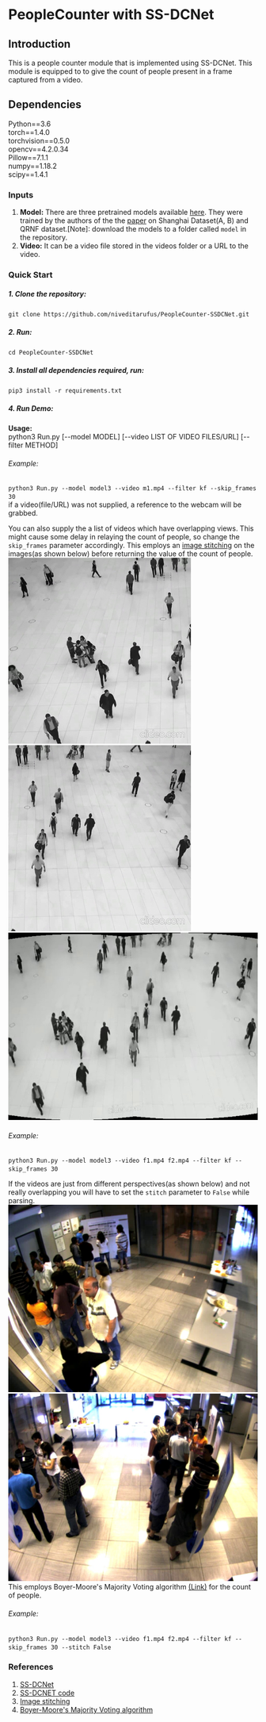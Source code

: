 # PeopleCounter with SS-DCNet

## Introduction
This is a people counter module  that is implemented using SS-DCNet. This module is equipped to to give the count of people present in a frame captured from a video.

## Dependencies
Python==3.6  
torch==1.4.0  
torchvision==0.5.0  
opencv==4.2.0.34  
Pillow==7.1.1  
numpy==1.18.2  
scipy==1.4.1  

### Inputs
1. **Model:** There are three pretrained models available [here](https://drive.google.com/drive/folders/1i7oVrxz8w4m7t0zQI7-qtv2__M0OSVp3?usp=sharing). They were trained by the authors of the the [paper](https://arxiv.org/abs/2001.01886) on Shanghai Dataset(A, B) and QRNF dataset.[Note]: download the models to a folder called `model` in the repository.
2. **Video:** It can be a video file stored in the videos folder or a URL to the video.

### Quick Start

##### 1. Clone the repository:  
`git clone https://github.com/niveditarufus/PeopleCounter-SSDCNet.git`  
##### 2. Run:  
`cd PeopleCounter-SSDCNet`
##### 3. Install all dependencies required, run:  
`pip3 install -r requirements.txt`  
##### 4. Run Demo:      
**Usage:**   
python3 Run.py [--model MODEL] [--video LIST OF VIDEO FILES/URL] [--filter METHOD]      
###### Example:  
`python3 Run.py --model model3 --video m1.mp4 --filter kf --skip_frames 30`  
if a video(file/URL) was not supplied, a reference to the webcam will be grabbed.  

You can also supply the a list of videos which have overlapping views. This might cause some delay in relaying the count of people, so change the `skip_frames` parameter accordingly. This employs an [image stitching](http://matthewalunbrown.com/papers/ijcv2007.pdf) on the images(as shown below) before returning the value of the count of people. 
![](images/image1.jpg)  
![](images/image2.jpg)  
![](images/stitched.jpg)  


###### Example:  
`python3 Run.py --model model3 --video f1.mp4 f2.mp4 --filter kf --skip_frames 30`  

If the videos are just from different perspectives(as shown below) and not really overlapping you will have to set the `stitch` parameter to `False` while parsing.  
![](images/cam1.jpg)  
![](images/cam2.jpg)  
This employs Boyer-Moore's Majority Voting algorithm [(Link)](https://www.cs.utexas.edu/~moore/best-ideas/mjrty/) for the count of people.  
###### Example:  
`python3 Run.py --model model3 --video f1.mp4 f2.mp4 --filter kf --skip_frames 30 --stitch False`  

### References
1. [SS-DCNet](https://arxiv.org/abs/2001.01886)  
2. [SS-DCNET code](https://github.com/xhp-hust-2018-2011/SS-DCNet) 
3. [Image stitching](http://matthewalunbrown.com/papers/ijcv2007.pdf)
4. [Boyer-Moore's Majority Voting algorithm](https://www.cs.utexas.edu/~moore/best-ideas/mjrty/)
